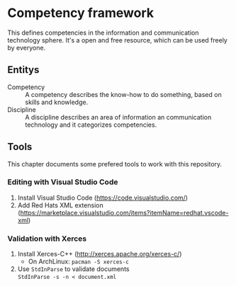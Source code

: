 # Competency framework
This defines competencies in the information and communication technology sphere. It's a open and free resource, which can be used freely by everyone. 

## Entitys
<dl>
  <dt>Competency</dt>
  <dd>A competency describes the know-how to do something, based on skills and knowledge.</dd>
  <dt>Discipline</dt>
  <dd>A discipline describes an area of information an communication technology and it categorizes competencies.</dd>
</dl>

## Tools
This chapter documents some prefered tools to work with this repository.

### Editing with Visual Studio Code
1. Install Visual Studio Code (https://code.visualstudio.com/)
1. Add Red Hats XML extension (https://marketplace.visualstudio.com/items?itemName=redhat.vscode-xml)

### Validation with Xerces
1. Install Xerces-C++ (http://xerces.apache.org/xerces-c/)
   - On ArchLinux: `pacman -S xerces-c`
1. Use `StdInParse` to validate documents <br> `StdInParse -s -n < document.xml`